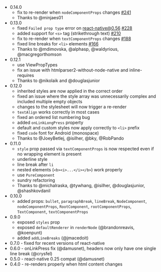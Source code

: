 - 0.14.0
  - fix to re-render when `nodeComponentProps` changes [#241](https://github.com/jsdf/react-native-htmlview/pull/241)
  - Thanks to @minjaes01
- 0.13.0
  - fixed `Failed prop type` error on react-native@0.56 [#228](https://github.com/jsdf/react-native-htmlview/pull/228)
  - added support for `<s>` tag (strikethrough text) [#210](https://github.com/jsdf/react-native-htmlview/pull/210)
  - fix to re-render when `textComponentProps` changes [#188](https://github.com/jsdf/react-native-htmlview/pull/188)
  - fixed line breaks for `<li>` elements [#166](https://github.com/jsdf/react-native-htmlview/pull/166)
  - Thanks to @mdimovska, @alphasp, @waldyrious, @macgregorthomson
- 0.12.1
  - use ViewPropTypes
  - fix an issue with htmlparser2-without-node-native and inline-requires
  - Thanks to @nikolaik and @douglasjunior
- 0.12.0
  - inherited styles are now applied in the correct order
  - fixed an issue where the style array was unnecessarily complex and included multiple empty objects
  - changes to the stylesheet will now trigger a re-render
  - `textAlign` works correctly in most cases
  - fixed an ordered list numbering bug
  - added `onLinkLongPress` property
  - default and custom styles now apply correctly to `<li>` prefix
  - fixed `code` font for Android (monospace)
  - Thanks to @JoeyBetlej, @isilher, @bky, @RobPando
- 0.11.0
  - `style` prop passed via `textComponentProps` is now respected even if no wrapping element is present
  - underline style
  - line break after `li`
  - nested elements (`<b><i>...</i></b>`) work properly
  - use `PureComponent`
  - sundry refactoring
  - Thanks to @michalraska, @tywhang, @isilher, @douglasjunior, @shashkovdanil
- 0.10.0
  - added props: `bullet`, `paragraphBreak`, `lineBreak`, `NodeComponent`, `nodeComponentProps`, `RootComponent`, `rootComponentProps`, `TextComponent`, `textComponentProps`
- 0.9.0
  - exposed `styles` prop
  - exposed `defaultRenderer` in `renderNode` (@brandonreavis, @koenpunt)
  - added `addLineBreaks` (@jmacedoit)
- 0.7.0 - fixed for recent versions of react-native
- 0.6.0 - onLinkPress fix (@damusnet), headers now only have one single line break (@crysfel)
- 0.5.0 - react-native 0.25 compat (@damusnet)
- 0.4.0 - re-renders properly when html content changes
